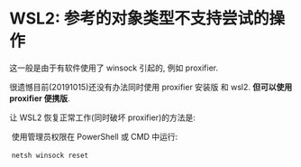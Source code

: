 # WSL2: 参考的对象类型不支持尝试的操作

这一般是由于有软件使用了 winsock 引起的, 例如 proxifier.



很遗憾目前(20191015)还没有办法同时使用 proxifier 安装版 和 wsl2. **但可以使用 proxifier 便携版**.



让 WSL2 恢复正常工作(同时破坏 proxifier)的方法是:

​		使用管理员权限在 PowerShell 或 CMD 中运行:

​		`netsh winsock reset`

